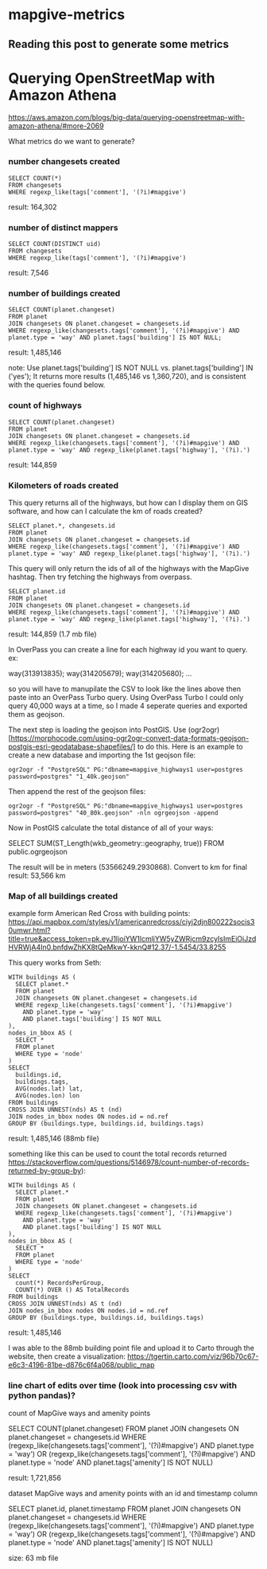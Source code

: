 # mapgive-metrics

## Reading this post to generate some metrics

# Querying OpenStreetMap with Amazon Athena
https://aws.amazon.com/blogs/big-data/querying-openstreetmap-with-amazon-athena/#more-2069

What metrics do we want to generate?

### number changesets created

```
SELECT COUNT(*)
FROM changesets
WHERE regexp_like(tags['comment'], '(?i)#mapgive')
```

result: 164,302

### number of distinct mappers

```
SELECT COUNT(DISTINCT uid)
FROM changesets
WHERE regexp_like(tags['comment'], '(?i)#mapgive')
```

result: 7,546

### number of buildings created

```
SELECT COUNT(planet.changeset)
FROM planet
JOIN changesets ON planet.changeset = changesets.id
WHERE regexp_like(changesets.tags['comment'], '(?i)#mapgive') AND planet.type = 'way' AND planet.tags['building'] IS NOT NULL;
```

result: 1,485,146

note: Use planet.tags['building'] IS NOT NULL vs. planet.tags['building'] IN ('yes');
It returns more results (1,485,146 vs 1,360,720), and is consistent with the queries found below.

### count of highways

```
SELECT COUNT(planet.changeset)
FROM planet
JOIN changesets ON planet.changeset = changesets.id
WHERE regexp_like(changesets.tags['comment'], '(?i)#mapgive') AND planet.type = 'way' AND regexp_like(planet.tags['highway'], '(?i).')
```

result: 144,859

### Kilometers of roads created 

This query returns all of the highways, but how can I display them on GIS software, and how can I calculate the km of roads created?

```
SELECT planet.*, changesets.id
FROM planet
JOIN changesets ON planet.changeset = changesets.id
WHERE regexp_like(changesets.tags['comment'], '(?i)#mapgive') AND planet.type = 'way' AND regexp_like(planet.tags['highway'], '(?i).')
```

This query will only return the ids of all of the highways with the MapGive hashtag. Then try fetching the highways from overpass.

```
SELECT planet.id
FROM planet
JOIN changesets ON planet.changeset = changesets.id
WHERE regexp_like(changesets.tags['comment'], '(?i)#mapgive') AND planet.type = 'way' AND regexp_like(planet.tags['highway'], '(?i).')
```
result: 144,859 (1.7 mb file)

In OverPass you can create a line for each highway id you want to query. ex:

way(313913835);
way(314205679);
way(314205680);
...

so you will have to manupilate the CSV to look like the lines above then paste into an OverPass Turbo query. Using OverPass Turbo I could only query 40,000 ways at a time, so I made 4 seperate queries and exported them as geojson.

The next step is loading the geojson into PostGIS. Use (ogr2ogr)[https://morphocode.com/using-ogr2ogr-convert-data-formats-geojson-postgis-esri-geodatabase-shapefiles/] to do this. Here is an example to create a new database and importing the 1st geojson file:

```
ogr2ogr -f "PostgreSQL" PG:"dbname=mapgive_highways1 user=postgres password=postgres" "1_40k.geojson"
```

Then append the rest of the geojson files:

```
ogr2ogr -f "PostgreSQL" PG:"dbname=mapgive_highways1 user=postgres password=postgres" "40_80k.geojson" -nln ogrgeojson -append
```

Now in PostGIS calculate the total distance of all of your ways:

SELECT SUM(ST_Length(wkb_geometry::geography, true))
FROM public.ogrgeojson

The result will be in meters (53566249.2930868). Convert to km for final result: 53,566 km

### Map of all buildings created

example form American Red Cross with building points:
https://api.mapbox.com/styles/v1/americanredcross/ciyj2djn800222socis30umwr.html?title=true&access_token=pk.eyJ1IjoiYW1lcmljYW5yZWRjcm9zcyIsImEiOiJzdHVRWjA4In0.bnfdwZhKX8tQeMkwY-kknQ#12.37/-1.5454/33.8255

This query works from Seth:

```
WITH buildings AS (
  SELECT planet.*
  FROM planet
  JOIN changesets ON planet.changeset = changesets.id
  WHERE regexp_like(changesets.tags['comment'], '(?i)#mapgive')
    AND planet.type = 'way'
    AND planet.tags['building'] IS NOT NULL
),
nodes_in_bbox AS (
  SELECT *
  FROM planet
  WHERE type = 'node'
)
SELECT
  buildings.id,
  buildings.tags,
  AVG(nodes.lat) lat,
  AVG(nodes.lon) lon
FROM buildings
CROSS JOIN UNNEST(nds) AS t (nd)
JOIN nodes_in_bbox nodes ON nodes.id = nd.ref
GROUP BY (buildings.type, buildings.id, buildings.tags)
```

result: 1,485,146 (88mb file)

something like this can be used to count the total records returned https://stackoverflow.com/questions/5146978/count-number-of-records-returned-by-group-by):

```
WITH buildings AS (
  SELECT planet.*
  FROM planet
  JOIN changesets ON planet.changeset = changesets.id
  WHERE regexp_like(changesets.tags['comment'], '(?i)#mapgive')
    AND planet.type = 'way'
    AND planet.tags['building'] IS NOT NULL
),
nodes_in_bbox AS (
  SELECT *
  FROM planet
  WHERE type = 'node'
)
SELECT
  count(*) RecordsPerGroup,
  COUNT(*) OVER () AS TotalRecords
FROM buildings
CROSS JOIN UNNEST(nds) AS t (nd)
JOIN nodes_in_bbox nodes ON nodes.id = nd.ref
GROUP BY (buildings.type, buildings.id, buildings.tags)
```

result: 1,485,146

I was able to the 88mb building point file and upload it to Carto through the website, then create a visualization: https://tgertin.carto.com/viz/96b70c67-e6c3-4196-81be-d876c6f4a068/public_map

### line chart of edits over time (look into processing csv with python pandas)?

count of MapGive ways and amenity points

SELECT COUNT(planet.changeset)
FROM planet
JOIN changesets ON planet.changeset = changesets.id
WHERE (regexp_like(changesets.tags['comment'], '(?i)#mapgive') AND planet.type = 'way') 
    OR (regexp_like(changesets.tags['comment'], '(?i)#mapgive') AND planet.type = 'node' AND planet.tags['amenity'] IS NOT NULL)
	
result: 1,721,856

dataset MapGive ways and amenity points with an id and timestamp column

SELECT planet.id, planet.timestamp
FROM planet
JOIN changesets ON planet.changeset = changesets.id
WHERE (regexp_like(changesets.tags['comment'], '(?i)#mapgive') AND planet.type = 'way') 
    OR (regexp_like(changesets.tags['comment'], '(?i)#mapgive') AND planet.type = 'node' AND planet.tags['amenity'] IS NOT NULL)
	
size: 63 mb file
